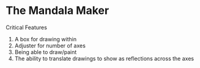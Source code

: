 # The Mandala Maker

Critical Features
1. A box for drawing within
2. Adjuster for number of axes
3. Being able to draw/paint 
4. The ability to translate drawings to show as reflections across the axes
